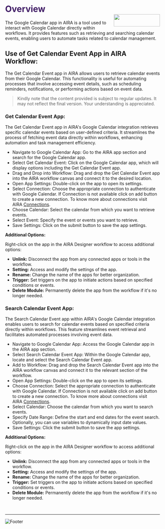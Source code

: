 <h1><span style="color: #411d66;">Overview                                                       <img align="right" width="150" height="40" src="https://github.com/airacommunity/AIRA-Installation/assets/153823636/2aee8e84-f308-4494-a715-afd9421b606e"></span></h1>


The Google Calendar app in AIRA is a tool used to interact with Google Calendar directly within workflows. It provides features such as retrieving and searching calendar events, enabling users to automate tasks related to calendar management.
<h2 id="use-of-get-calendar-event-app-in-aira-workflow" class="toc-header">Use of Get Calendar Event App in AIRA Workflow:</h2>
The Get Calendar Event app in AIRA allows users to retrieve calendar events from their Google Calendar. This functionality is useful for automating processes that involve accessing event details, such as scheduling reminders, notifications, or performing actions based on event data.
<blockquote class="is-warning">Kindly note that the content provided is subject to regular updates. It may not reflect the final version. Your understanding is appreciated.</blockquote>
<h3 id="get-calendar-event-app" class="toc-header">Get Calendar Event App:</h3>
The Get Calendar Event app in AIRA's Google Calendar integration retrieves specific calendar events based on user-defined criteria. It streamlines the process of fetching event data directly within workflows, enhancing automation and task management efficiency.
<ul>
 	<li>Navigate to Google Calendar App: Go to the AIRA app section and search for the Google Calendar app.</li>
 	<li>Select Get Calendar Event: Click on the Google Calendar app, which will display options including the Get Calendar Event app.</li>
 	<li>Drag and Drop into Workflow: Drag and drop the Get Calendar Event app into the AIRA workflow canvas and connect it to the desired location.</li>
 	<li>Open App Settings: Double-click on the app to open its settings.</li>
 	<li>Select Connection: Choose the appropriate connection to authenticate with Google Calendar. If Connection is not available click on add button to create a new connection. To know more about connections visit AIRA <a class="is-external-link" href="http://wiki.aira.technology:8000/en/user-guide/connections">Connections</a>.</li>
 	<li>Choose Calendar: Select the calendar from which you want to retrieve events.</li>
 	<li>Select Event: Specify the event or events you want to retrieve.</li>
 	<li>Save Settings: Click on the submit button to save the app settings.</li>
</ul>
<strong>Additional Options:</strong>

Right-click on the app in the AIRA Designer workflow to access additional options:
<ul>
 	<li><strong>Unlink:</strong> Disconnect the app from any connected apps or tools in the workflow.</li>
 	<li><strong>Setting:</strong> Access and modify the settings of the app.</li>
 	<li><strong>Rename:</strong> Change the name of the apps for better organization.</li>
 	<li><strong>Trigger:</strong> Set triggers on the app to initiate actions based on specified conditions or events.</li>
 	<li><strong>Delete Module:</strong> Permanently delete the app from the workflow if it's no longer needed.</li>
</ul>
<h3 id="search-calendar-event-app" class="toc-header">Search Calendar Event App:</h3>
The Search Calendar Event app within AIRA's Google Calendar integration enables users to search for calendar events based on specified criteria directly within workflows. This feature streamlines event retrieval and facilitates automated processes involving event data.
<ul>
 	<li>Navigate to Google Calendar App: Access the Google Calendar app in the AIRA app section.</li>
 	<li>Select Search Calendar Event App: Within the Google Calendar app, locate and select the Search Calendar Event app.</li>
 	<li>Add to Workflow: Drag and drop the Search Calendar Event app into the AIRA workflow canvas and connect it to the relevant section of the workflow.</li>
 	<li>Open App Settings: Double-click on the app to open its settings.</li>
 	<li>Choose Connection: Select the appropriate connection to authenticate with Google Calendar. If Connection is not available click on add button to create a new connection. To know more about connections visit AIRA <a class="is-external-link" href="http://wiki.aira.technology:8000/en/user-guide/connections">Connections</a>.</li>
 	<li>Select Calendar: Choose the calendar from which you want to search events.</li>
 	<li>Specify Date Range: Define the start and end dates for the event search. Optionally, you can use variables to dynamically input date values.</li>
 	<li>Save Settings: Click the submit button to save the app settings.</li>
</ul>
<strong>Additional Options:</strong>

Right-click on the app in the AIRA Designer workflow to access additional options:
<ul>
 	<li><strong>Unlink:</strong> Disconnect the app from any connected apps or tools in the workflow.</li>
 	<li><strong>Setting:</strong> Access and modify the settings of the app.</li>
 	<li><strong>Rename:</strong> Change the name of the apps for better organization.</li>
 	<li><strong>Trigger:</strong> Set triggers on the app to initiate actions based on specified conditions or events.</li>
 	<li><strong>Delete Module:</strong> Permanently delete the app from the workflow if it's no longer needed.</li>
</ul>
&nbsp;

----
![Footer](https://github.com/airacommunity/AIRA-Installation/assets/153823636/f78c5168-fae6-4a12-a01d-8e98fe7d7ae2)
